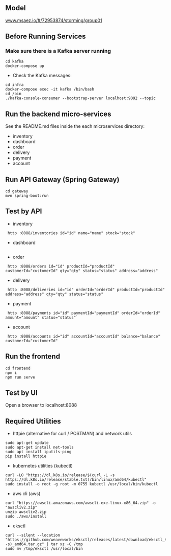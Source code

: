 # 

## Model
www.msaez.io/#/72953874/storming/group01

## Before Running Services
### Make sure there is a Kafka server running
```
cd kafka
docker-compose up
```
- Check the Kafka messages:
```
cd infra
docker-compose exec -it kafka /bin/bash
cd /bin
./kafka-console-consumer --bootstrap-server localhost:9092 --topic
```

## Run the backend micro-services
See the README.md files inside the each microservices directory:

- inventory
- dashboard
- order
- delivery
- payment
- account


## Run API Gateway (Spring Gateway)
```
cd gateway
mvn spring-boot:run
```

## Test by API
- inventory
```
 http :8088/inventories id="id" name="name" stock="stock" 
```
- dashboard
```
```
- order
```
 http :8088/orders id="id" productId="productId" customerId="customerId" qty="qty" status="status" address="address" 
```
- delivery
```
 http :8088/deliveries id="id" orderId="orderId" productId="productId" address="address" qty="qty" status="status" 
```
- payment
```
 http :8088/payments id="id" paymentId="paymentId" orderId="orderId" amount="amount" status="status" 
```
- account
```
 http :8088/accounts id="id" accountId="accountId" balance="balance" customerId="customerId" 
```


## Run the frontend
```
cd frontend
npm i
npm run serve
```

## Test by UI
Open a browser to localhost:8088

## Required Utilities

- httpie (alternative for curl / POSTMAN) and network utils
```
sudo apt-get update
sudo apt-get install net-tools
sudo apt install iputils-ping
pip install httpie
```

- kubernetes utilities (kubectl)
```
curl -LO "https://dl.k8s.io/release/$(curl -L -s https://dl.k8s.io/release/stable.txt)/bin/linux/amd64/kubectl"
sudo install -o root -g root -m 0755 kubectl /usr/local/bin/kubectl
```

- aws cli (aws)
```
curl "https://awscli.amazonaws.com/awscli-exe-linux-x86_64.zip" -o "awscliv2.zip"
unzip awscliv2.zip
sudo ./aws/install
```

- eksctl 
```
curl --silent --location "https://github.com/weaveworks/eksctl/releases/latest/download/eksctl_$(uname -s)_amd64.tar.gz" | tar xz -C /tmp
sudo mv /tmp/eksctl /usr/local/bin
```

